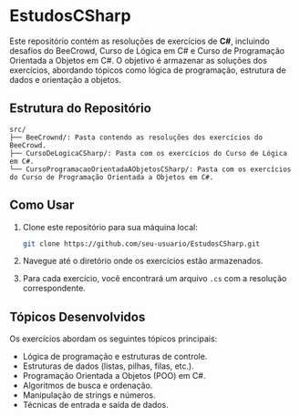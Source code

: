 # EstudosCSharp

Este repositório contém as resoluções de exercícios de **C#**, incluindo desafios do BeeCrowd, Curso de Lógica em C# e Curso de Programação Orientada a Objetos em C#. O objetivo é armazenar as soluções dos exercícios, abordando tópicos como lógica de programação, estrutura de dados e orientação a objetos.

## Estrutura do Repositório

```
src/
├── BeeCrownd/: Pasta contendo as resoluções dos exercícios do BeeCrowd.
├── CursoDeLogicaCSharp/: Pasta com os exercícios do Curso de Lógica em C#.
└── CursoProgramacaoOrientadaAObjetosCSharp/: Pasta com os exercícios do Curso de Programação Orientada a Objetos em C#.
```

## Como Usar

1. Clone este repositório para sua máquina local:
   ```bash
   git clone https://github.com/seu-usuario/EstudosCSharp.git
   ```

2. Navegue até o diretório onde os exercícios estão armazenados.

3. Para cada exercício, você encontrará um arquivo `.cs` com a resolução correspondente.

## Tópicos Desenvolvidos

Os exercícios abordam os seguintes tópicos principais:

- Lógica de programação e estruturas de controle.
- Estruturas de dados (listas, pilhas, filas, etc.).
- Programação Orientada a Objetos (POO) em C#.
- Algoritmos de busca e ordenação.
- Manipulação de strings e números.
- Técnicas de entrada e saída de dados.
